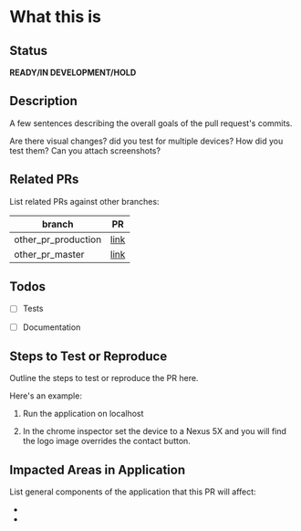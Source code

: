 # What this is

## Status
**READY/IN DEVELOPMENT/HOLD**

## Description
A few sentences describing the overall goals of the pull request's commits.

Are there visual changes? did you test for multiple devices? How did you test them? 
Can you attach screenshots? 

## Related PRs
List related PRs against other branches:

branch | PR
------ | ------
other_pr_production | [link]()
other_pr_master | [link]()


## Todos
- [ ] Tests
- [ ] Documentation


## Steps to Test or Reproduce
Outline the steps to test or reproduce the PR here.

Here's an example: 

1. Run the application on localhost

2. In the chrome inspector set the device to a Nexus 5X and you will find the logo image overrides the contact button.


<SCREENSHOT ATTACHED> 

## Impacted Areas in Application
List general components of the application that this PR will affect:

* 
* 
